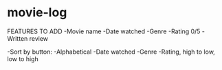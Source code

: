 # movie-log

FEATURES TO ADD
-Movie name
-Date watched
-Genre
-Rating 0/5
-Written review

-Sort by button:
  -Alphabetical
  -Date watched
  -Genre
  -Rating, high to low, low to high
